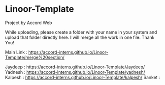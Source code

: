 # Linoor-Template
Project by Accord Web

While uploading, please create a folder with your name in your system and upload that folder directly here. I will merge all the work in one file. Thank You!

Main Link : https://accord-interns.github.io/Linoor-Template/merge%20section/

Jaydeep : https://accord-interns.github.io/Linoor-Template/Jaydeep/
Yadnesh : https://accord-interns.github.io/Linoor-Template/yadnesh/
Kalpesh : https://accord-interns.github.io/Linoor-Template/kalpesh/
Sanket  :
